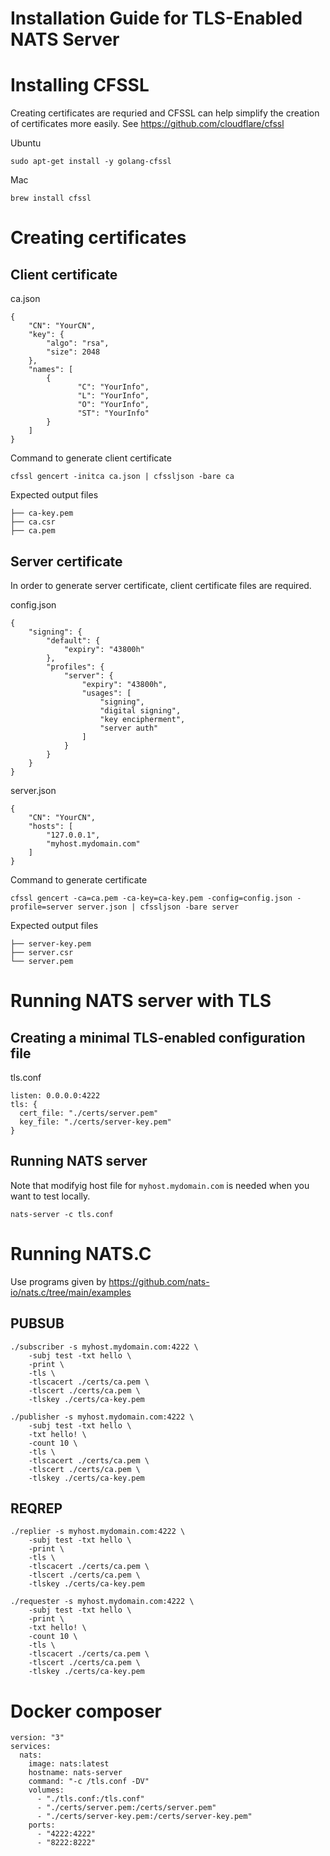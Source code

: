 
# Installation Guide for TLS-Enabled NATS Server

# Installing CFSSL

Creating certificates are requried and CFSSL can help simplify the creation of certificates more easily. See https://github.com/cloudflare/cfssl

Ubuntu
```
sudo apt-get install -y golang-cfssl
```

Mac
```
brew install cfssl 
```

# Creating certificates

## Client certificate

ca.json
```
{
    "CN": "YourCN",
    "key": {
        "algo": "rsa",
        "size": 2048
    },
    "names": [
        {
               "C": "YourInfo",
               "L": "YourInfo",
               "O": "YourInfo",
               "ST": "YourInfo"
        }
    ]
}
```

Command to generate client certificate
```
cfssl gencert -initca ca.json | cfssljson -bare ca
```

Expected output files
```
├── ca-key.pem
├── ca.csr
├── ca.pem
```

## Server certificate

In order to generate server certificate, client certificate files are required.

config.json
```
{
    "signing": {
        "default": {
            "expiry": "43800h"
        },
        "profiles": {   
            "server": {
                "expiry": "43800h",
                "usages": [
                    "signing",
                    "digital signing",
                    "key encipherment",
                    "server auth"
                ]
            }
        }
    }
}
```

server.json
```
{
    "CN": "YourCN",
    "hosts": [
        "127.0.0.1",
        "myhost.mydomain.com"
    ]
}
```

Command to generate certificate
```
cfssl gencert -ca=ca.pem -ca-key=ca-key.pem -config=config.json -profile=server server.json | cfssljson -bare server
``` 


Expected output files
```
├── server-key.pem
├── server.csr
└── server.pem
```

# Running NATS server with TLS

## Creating a minimal TLS-enabled configuration file

tls.conf
```
listen: 0.0.0.0:4222
tls: {
  cert_file: "./certs/server.pem"
  key_file: "./certs/server-key.pem"
}
```

## Running NATS server

Note that modifyig host file for `myhost.mydomain.com` is needed when you want to test locally.
```
nats-server -c tls.conf
```

# Running NATS.C 

Use programs given by https://github.com/nats-io/nats.c/tree/main/examples


## PUBSUB

```
./subscriber -s myhost.mydomain.com:4222 \
    -subj test -txt hello \
    -print \
    -tls \
    -tlscacert ./certs/ca.pem \
    -tlscert ./certs/ca.pem \
    -tlskey ./certs/ca-key.pem
```

```
./publisher -s myhost.mydomain.com:4222 \
    -subj test -txt hello \
    -txt hello! \
    -count 10 \
    -tls \
    -tlscacert ./certs/ca.pem \
    -tlscert ./certs/ca.pem \
    -tlskey ./certs/ca-key.pem 
```

## REQREP

```
./replier -s myhost.mydomain.com:4222 \
    -subj test -txt hello \
    -print \
    -tls \
    -tlscacert ./certs/ca.pem \
    -tlscert ./certs/ca.pem \
    -tlskey ./certs/ca-key.pem
```

```
./requester -s myhost.mydomain.com:4222 \
    -subj test -txt hello \
    -print \
    -txt hello! \
    -count 10 \
    -tls \
    -tlscacert ./certs/ca.pem \
    -tlscert ./certs/ca.pem \
    -tlskey ./certs/ca-key.pem 
```

# Docker composer 

```
version: "3"
services:
  nats:
    image: nats:latest
    hostname: nats-server
    command: "-c /tls.conf -DV"
    volumes:
      - "./tls.conf:/tls.conf"
      - "./certs/server.pem:/certs/server.pem"
      - "./certs/server-key.pem:/certs/server-key.pem"
    ports:
      - "4222:4222"
      - "8222:8222"

```